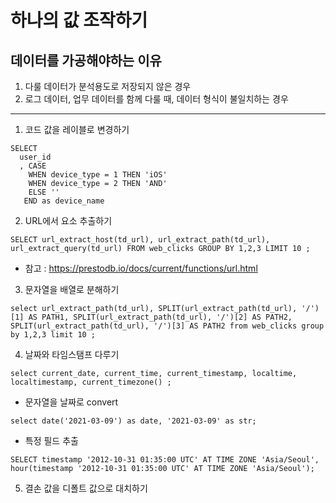 # 하나의 값 조작하기
## 데이터를 가공해야하는 이유
1. 다룰 데이터가 분석용도로 저장되지 않은 경우
2. 로그 데이터, 업무 데이터를 함께 다룰 때, 데이터 형식이 불일치하는 경우

--------

1. 코드 값을 레이블로 변경하기
```
SELECT
  user_id
  , CASE
    WHEN device_type = 1 THEN 'iOS'
    WHEN device_type = 2 THEN 'AND'
    ELSE ''
   END as device_name
```
2. URL에서 요소 추출하기
```
SELECT url_extract_host(td_url), url_extract_path(td_url), url_extract_query(td_url) FROM web_clicks GROUP BY 1,2,3 LIMIT 10 ; 
```
- 참고 : https://prestodb.io/docs/current/functions/url.html
3. 문자열을 배열로 분해하기
```
select url_extract_path(td_url), SPLIT(url_extract_path(td_url), '/')[1] AS PATH1, SPLIT(url_extract_path(td_url), '/')[2] AS PATH2, SPLIT(url_extract_path(td_url), '/')[3] AS PATH2 from web_clicks group by 1,2,3 limit 10 ; 
```
4. 날짜와 타임스탬프 다루기
```
select current_date, current_time, current_timestamp, localtime, localtimestamp, current_timezone() ;
```
- 문자열을 날짜로 convert
```
select date('2021-03-09') as date, '2021-03-09' as str;
```
- 특정 필드 추출
```
SELECT timestamp '2012-10-31 01:35:00 UTC' AT TIME ZONE 'Asia/Seoul', hour(timestamp '2012-10-31 01:35:00 UTC' AT TIME ZONE 'Asia/Seoul');
```

5. 결손 값을 디폴트 값으로 대치하기

